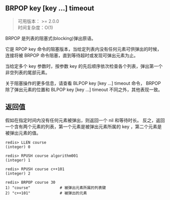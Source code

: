 ## BRPOP  key [key …] timeout
>可用版本： >= 2.0.0 <br/>
>时间复杂度：O(1)

BRPOP 是列表的阻塞式(blocking)弹出原语。

它是 RPOP key 命令的阻塞版本，当给定列表内没有任何元素可供弹出的时候，连接将被 BRPOP 命令阻塞，直到等待超时或发现可弹出元素为止。

当给定多个 key 参数时，按参数 key 的先后顺序依次检查各个列表，弹出第一个非空列表的尾部元素。

关于阻塞操作的更多信息，请查看 BLPOP key [key …] timeout 命令， BRPOP 除了弹出元素的位置和 BLPOP key [key …] timeout 不同之外，其他表现一致。

## 返回值

假如在指定时间内没有任何元素被弹出，则返回一个 nil 和等待时长。 反之，返回一个含有两个元素的列表，第一个元素是被弹出元素所属的 key ，第二个元素是被弹出元素的值。

```shell script
redis> LLEN course
(integer) 0

redis> RPUSH course algorithm001
(integer) 1

redis> RPUSH course c++101
(integer) 2

redis> BRPOP course 30
1) "course"             # 被弹出元素所属的列表键
2) "c++101"             # 被弹出的元素
```
